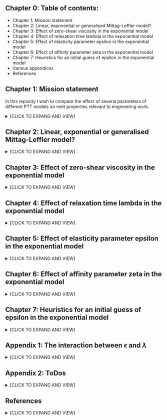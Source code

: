 ## Chapter 0: Table of contents: 
* Chapter 1: Mission statement
* Chapter 2: Linear, exponential or generalised Mittag-Leffler model?
* Chapter 3: Effect of zero-shear viscosity in the exponential model
* Chapter 4: Effect of relaxation time lambda in the exponential model
* Chapter 5: Effect of elasticity parameter epsilon in the exponential model
* Chapter 6: Effect of affinity parameter zeta in the exponential model
* Chapter 7: Heuristics for an initial guess of epsilon in the exponential model
* Various appendices
* References

## Chapter 1: Mission statement

In this reposity I wish to compare the effect of several parameters of different PTT models on melt properties relevant to engineering work.

<details>
<summary>[CLICK TO EXPAND AND VIEW] </summary>

 
### Parameters varied are:

* Type of model (linear or exponential or Giesekus or generalised Mittag-Leffer) (encoded as the first letter - either 0,1,2,3)
* Zero-shear viscosity etaZero (either 333 or 3333) (encoded as the second letter)
* Relaxation time lambda (either 1 or 0.01) (encoded as the third letter)
* "Elasticity" parameter epsilon (either 0.25 or 0.01 for the PTT models and either 0.01 or 0.5 for the Giesekus models) (encoded as the fourth letter)
* "Affinity" parameter zeta (0 or 0.03) (encoded as the fifth letter)

I intend to create combined curves featuring

* Shear viscosity as a function of shear rate
* Elongational viscosity as a function of elongation rate
* First normal stress (difference) as a function of shear rate
* Shear stress during start-up
* Elongational stress during start-up
* Theoretical (!) molecular weight distribution

### Caveats
* For real simulation, you'll probably want to run a multimode PTTLog model
* As of right now I really have no idea how well epsilon from the current non-logarithmic model maps to the epsilon used in those models

### Terminology & theory
* We assume a fluid being sheared in the plane defined by the '1' and '2' axes, of which the '1' axis is the flow direction/direction of the moving plate.
* This shear flow stores energy in the melt, the elastic recovery of which then causes the extrudate to swell.
* The first normal stress difference $N_{1}$ is defined as:

$N_{1} = \tau_{11}-\tau_{22}$


* Mendelson et al. [2] posit that (Eq.18):

$N_{1} = \tau_{11}-\tau_{22} =\frac{2}{3}\tau_{12} \sqrt{B^4-\frac{1}{B^{2}}}$

* In most cases $\tau_{22}$ is small and can be neglected.
* For die swell factors B larger than 2 we can also neglect the contribution of $`\frac{1}{B^{2}}`$.
* Thus, we can conclude that the die swell factor B is given by:

$B = \sqrt{\frac{3}{2}\frac{\tau_{11}}{\tau_{12}}}$

* Obviously, this simplistic model make some major assumptions:
  * Whatever energy might have been imparted through elongational flow occuring at the entry into the capillary has relaxed/dissipated. 
  * The capillary and the extrudate are cylindrical.
  * The extrudate can swell until all energy has been converted.
    
* The model is hence best applicable to cases in which:
  * Residence time in the capillary is long relative to the relaxation time (e.g. a L/D ratio of 30 or higher)
  * The capillary is cylindrical, swell is evaluated at the point of maximum strand diameter.
  * The extrudate is not cooled (which would cause energy to be 'frozen in' as internal stresses) / the extrudate has been stress-relieved and expanded to final shape through tempering (e.g. in a bath of silicone oil).
    
</details>

## Chapter 2: Linear, exponential or generalised Mittag-Leffler model?
<details>
<summary> [CLICK TO EXPAND AND VIEW] </summary>
 
![linPttVersusExpPTT_elongational](https://github.com/malteschoen/pttModelStudies/blob/main/newPictures/001a_linPTT_versus_expPTT.png)


The picture above shows that the linear PTT model has a major drawback: the steady-state uniaxial elongational viscosity (blue solid line) remains constant for elongational rates past the Newtonian plateau. This is difficult to reconcile with other works on steady-state uniaxial elongational viscosity.


![linPttVersusExpPTT_swell](https://github.com/malteschoen/pttModelStudies/blob/main/newPictures/001b_linPTT_versus_expPTT.png)

The picture above is even more damning: the linear PTT model predicts progressively growing die swell (blue dotted line) past the Newtonian plateau. Reality has so far completely refused to adhere to this model. 

**So, is the exponential PTT model suitable in any case?**
* Well, it is, with one exception that might or might not affect your use case. I am talking about the fact that in both linear and exponential PTT model the slope of the viscosity in the decades beyond the transitional region is 'hard-coded' (to a value of 45 degrees in the log-log-plot).
* In more mathematical terms: The Carreau parameter C is locked at at 1, the power-law coefficient is fixed at n = 0.5
* For reference, the melts of most commercial polymers have power-law coefficents above 0.5 in their 'terminal shear-thinning region'. Some other materials (including rubbers) exhibit 'terminal power-law coefficients' as low as 0.2.
* The generalised Mittag-Leffler PTT model affords us the option of varying the 'terminal viscosity slope'. Its parameters are described in more detail in chapter 8 to 12.
* Still, real engineering data on shear viscosity very rarely covers multiple decades in the shear-thinning region since an engineer is unlikely to encounter an application in which multiple decades of shear rate are present AND relevant at the same time.
* Hence it is often possible to achieve a good curve fit by changing the relaxation time lambda.
* This then leads to 'unphysical' values of lambda. As lambda mostly impacts transient behaviour, many steady-state extrusion processes can still be modelled well.
* However, if accurate understanding of transient behaviours (and the underlying molecular stress/relaxation state) is crucial, this kind of manipulation should be avoided.
* In conclusion, some indications and contraindications for usage of Mittag-Leffler PTT model in place of an exponential PTT model can be given.
  * Indications
     * tba
     * tba
  * Contraindications
     * tba
     * tba
       
Finally, contraindications against the use of **any** PTT model are
  * Presence of a second Newtonian plateau (e.g. very highly filled materials, polymer solutions)
  * to be added

</details>

## Chapter 3: Effect of zero-shear viscosity in the exponential model
<details>
<summary> [CLICK TO EXPAND AND VIEW] </summary>
 
![etaZeroViscosity](https://github.com/malteschoen/pttModelStudies/blob/main/newPictures/004a_effect_of_etaZero.png)

The picture above shows that the zero-shear viscosity shifts the curves 'up and down'.

![etaZeroSwell](https://github.com/malteschoen/pttModelStudies/blob/main/newPictures/004b_effect_of_etaZero.png)

The picture above shows that the zero-shear viscosity has no effect on die swell.
</details>

## Chapter 4:  Effect of relaxation time lambda in the exponential model
<details>
<summary> [CLICK TO EXPAND AND VIEW] </summary>
 
![lambdaViscosity](https://github.com/malteschoen/pttModelStudies/blob/main/newPictures/003a_effect_of_lambda.png)

The picture above shows that the relaxation time lambda shift the curves 'left to right'.

![lambdaSwell](https://github.com/malteschoen/pttModelStudies/blob/main/newPictures/003b_effect_of_lambda.png)

The picture above shows that the relaxation time lambda shift the curves 'left to right'.
</details>

##  Chapter 5: Effect of elasticity parameter epsilon in the exponential model
<details>
<summary> [CLICK TO EXPAND AND VIEW] </summary>
 
![epsiViscosity](https://github.com/malteschoen/pttModelStudies/blob/main/newPictures/002a_effect_of_epsilon.png)

The picture above shows that with lower value of the elasticity parameter epsilon, steady-state uniaxial elongational viscosity exceeds steady-state shear viscosity by a larger factor (higher Trouton ratio). Also, a careful viewer will have observed that smaller value of epsilon appears to shift the curves towards higher deformation rates. See Appendix 1 for more details on this.

![epsiSwell](https://github.com/malteschoen/pttModelStudies/blob/main/newPictures/002b_effect_of_epsilon.png)

The picture above shows that epsilon also has an outsized effect on die swell.
</details>

##  Chapter 6: Effect of affinity parameter zeta in the exponential model
<details>
<summary> [CLICK TO EXPAND AND VIEW] </summary>
 
![zetaViscosity](https://github.com/malteschoen/pttModelStudies/blob/main/newPictures/005a_effect_of_zeta.png)

The picture above shows that with higher value of the affinity parameter zeta, the shear-thinning becomes more pronounced. The behaviour shown is highly unlikely to be observed in thermoplastic melt.

![zetaSwell](https://github.com/malteschoen/pttModelStudies/blob/main/newPictures/005b_effect_of_zeta.png)

The picture above shows that with higher value of the affinity parameter zeta, die swell turns really really weird.
</details>

## Chapter 7:  Heuristics for an initial guess of epsilon in the exponential model
<details>
<summary> [CLICK TO EXPAND AND VIEW] </summary>
 
* We can provide two simple  of thumb for a initial guess of epsilon based on the interrelation of epsilon and the uniaxial Trouton ratio Tr.
* Tr is defined as the ratio of uniaxial elongational viscosity and shear viscosity at a certain deformation rate - in the Newtonian plateau Tr is 3, meaning that differences become only visible with higher deformation rates.
 * We've generated the dataset for deformation rates of 100/s which should lie in the shear-thinning domain of most materials, while at the same time being accessible to both rotational and capillary rheometers.
* Please note that an elongation rate of 100/s requires higher shear rates in capillary rheometers -(around 450 1/s for the standard HPCR with a 15 mm barrel feeding a 1 mm capillary).Refer to [my work](https://github.com/malteschoen/fasterGibsonForExtensionalFlowBetweenCapillaries) on the (simplified) Gibson method for more details.
* Users of rotational rheometers should endeavour to either measure or approximate the normal stresses. See [my work](https://github.com/malteschoen/rheologyHacks) on rheological formulae for more details.
  
![epsilonFromTrouton](https://github.com/malteschoen/pttModelStudies/blob/main/expModelEpsilonTroutonStudies/epsilonFromTroutonRatio.png)

The first heuristic follows a power law of $\epsilon = 11 (Tr^{\frac{20}{11}})$ , while the second heuristic is a very simple (yet surprisingly useful) rule of thumb of $\epsilon = \frac{1}{Tr}$

![epsilonFromPSI1](https://github.com/malteschoen/pttModelStudies/blob/main/expModelEpsilonTroutonStudies/epsilonFromPSI1.png)

Similarly, a power law can be constructed for PSI1, the first normal stress coefficient. 

</details>

## Appendix 1: The interaction between $\epsilon$ and $\lambda$ 
<details>
<summary> [CLICK TO EXPAND AND VIEW] </summary>

Traditionally, the inverse of the relaxation time lambda has been interpreted as 'a critical deformation rate at which interesting things happen'. These interesting things are:
- For a plot of steady-state shear viscosity over shear rate, the inverse of the relaxation time lambda (or B, if a Carreau-style model is employed) is the critial shear rate $\dot{\gamma}_{crit}$ that delineates the (first) Newtonian plateau region and the shear-thinning region. If extrapolations from both regions are made (which are straight lines in the log-log plot yet follow power-law equations), the intersection point is found at the critical shear rate, which is 1/lambda.
- For a plot of steady-state elongational viscosity over elongation rate, the global maximum of the elongational viscosity is found for a critical elongation rate $\dot{\epsilon}_{crit}$ of 1/lambda.

Chapter 4 neatly illustrates this effect.

If you now observe the results of chapter 5 instead, you will note that smaller value of epsilon appears to shift the curve towards higher deformation rates. In effect, the critical deformation rate is shifted. 
This effect can be expressed (and corrected for) using the following formulae:

$\dot{\gamma}_{crit} = \frac{1}{\lambda\sqrt{\epsilon}}$

$\dot{\epsilon}_{crit} = \frac{1}{\lambda\sqrt{\epsilon}}$


I recall at least one paper also applying this correction in discussing a curve of viscosity over deformation rate, yet cannot seem to recover that paper. It will be added in due time.

For the moment, I refer to [3](https://doi.org/10.1017/S002211209900453X), who use a dimensionless group of
$De \sqrt{\epsilon} = \lambda \frac{U}{H} \sqrt{\epsilon} = \lambda \dot{\gamma}\sqrt{\epsilon}$

which can be recast to this:

$\dot{\gamma}_{crit} = \frac{1}{\lambda\sqrt{\epsilon}}$

For a scientist interested in intuiting and comparing the PTT model or an engineer tasked with relating model parameters to existing data, I leave the note that you should consider the 'real relaxation time' of a PTT fluid to be $\lambda\sqrt{\epsilon}$. This 'real relaxation time' can be meaningfully compared to relaxation times found in measurements data and other models.
</details>


## Appendix 2: ToDos
<details>
<summary> [CLICK TO EXPAND AND VIEW] </summary>
 
* It would be quite desirable to be able to know
    * the correlation between the Trouton ratio in the deformation-thining and the epsilon parameter
    * whether or not epsilons created between the linear and the exponential models translate into each other

* Write out the full constitutive equation of the exponential PTT model, simplify to an explainable level
 
</details>





## References
<details>
<summary> [CLICK TO EXPAND AND VIEW] </summary>
[1]  where did it go?
[2]  Mendelson, R. A. ; Finger, F. L. ; Bagley, E. B.: Die swell and recoverable shear strain in polyethylene extrusion.  Journal of Polymer Science Part C: Polymer Symposia 35 (1971) 1, p. 177–188 - DOI: 10.1002/polc.5070350114
[3]  Oliveira, Paulo J. ; Pinho, Fernando T.: Analytical solution for fully developed channel and pipe flow of Phan-Thien–Tanner fluids. In: Journal of Fluid Mechanics Bd. 387 (1999), S. 271–280 - DOI: 10.1017/S002211209900453X

</details>
